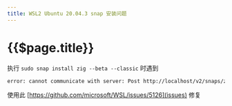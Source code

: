 ```yaml
---
title: WSL2 Ubuntu 20.04.3 snap 安装问题
---
```


# {{$page.title}}

执行 `sudo snap install zig --beta --classic` 时遇到

```bash
error: cannot communicate with server: Post http://localhost/v2/snaps/zig: dial unix /run/snapd.socket: connect: no such file or directory
```

使用此 [https://github.com/microsoft/WSL/issues/5126](issues) 修复
